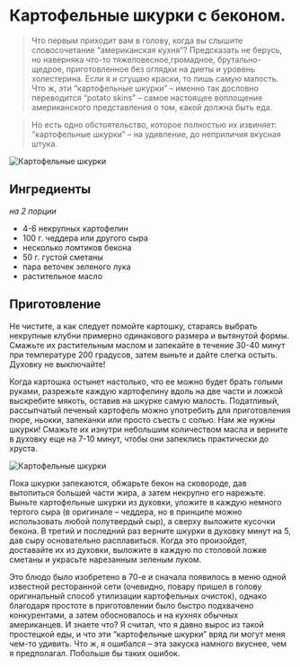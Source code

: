 # Картофельные шкурки с беконом.
> Что первым приходит вам в голову, когда вы слышите словосочетание “американская кухня”? Предсказать не берусь, но наверняка что-то тяжеловесное,громадное, брутально-щедрое, приготовленное без оглядки на диеты и уровень холестерина. Если я и сгущаю краски, то лишь самую малость. Что ж, эти “картофельные шкурки” – именно так дословно переводится “potato skins” – самое настоящее воплощение американского представления о том, какой должна быть еда.

> Но есть одно обстоятельство, которое полностью их извиняет: “картофельные шкурки” – на удивление, до неприличия вкусная штука. 

![Картофельные шкурки](/images/Kulinar/Second/potato-skins-1.jpg 'Картофельные шкурки')

## Ингредиенты
*на 2 порции*

- 4-6 некрупных картофелин
- 100 г. чеддера или другого сыра
- несколько ломтиков бекона
- 50 г. густой сметаны
- пара веточек зеленого лука
- растительное масло

## Приготовление
Не чистите, а как следует помойте картошку, стараясь выбрать некрупные клубни
примерно одинакового размера и вытянутой формы. Смажьте их растительным маслом и
запекайте в течение 30-40 минут при температуре 200 градусов, затем выньте и
дайте слегка остыть. Духовку не выключайте!

Когда картошка остынет настолько, что ее можно будет брать голыми руками,
разрежьте каждую картофелину вдоль на две части и ложкой выскребите мякоть,
оставив на шкурке самую малость. Податливый, рассыпчатый печеный картофель можно
употребить для приготовления пюре, ньокки, запеканки или просто съесть с солью.
Нам же нужны шкурки! Смажьте их изнутри небольшим количеством масла и верните в
духовку еще на 7-10 минут, чтобы они запеклись практически до хруста.

![Картофельные шкурки](/images/Kulinar/Second/potato-skins-2.jpg 'Картофельные шкурки')

Пока шкурки запекаются, обжарьте бекон на сковороде, дав вытопиться большей
части жира, а затем некрупно его нарежьте. Выньте картофельные шкурки из
духовки, уложите в каждую немного тертого сыра (в оригинале – чеддера, но в
принципе можно использовать любой полутвердый сыр), а сверху выложите кусочки
бекона. В третий и последний раз верните шкурки в духовку минут на 5, дав сыру
основательно расплавиться. Когда это произойдет, доставайте их из духовки,
выложите в каждую по столовой ложке сметаны и украсьте нарезанным зеленым луком.

Это блюдо было изобретено в 70-е и сначала появилось в меню одной известной
ресторанной сети (очевидно, повару пришел в голову оригинальный способ
утилизации картофельных очисток), однако благодаря простоте в приготовлении было
быстро подхвачено конкурентами, а затем обосновалось и на кухнях обычных
американцев. И знаете что? Я считал, что я давно вырос из такой простецкой еды,
и что эти “картофельные шкурки” вряд ли могут меня чем-то удивить. Что ж, я
ошибался – эта закуска намного вкуснее, чем я предполагал. Побольше бы таких
ошибок.
